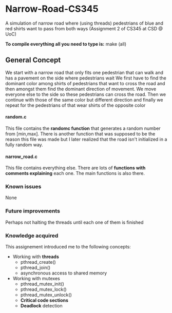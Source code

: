 # Narrow-Road-CS345

A simulation of narrow road where (using threads) pedestrians of blue and red shirts want to pass from both ways (Assignment 2 of CS345 at CSD @ UoC)

**To compile everything all you need to type is:** make (all)

## General Concept

We start with a narrow road that only fits one pedestrian that can walk and has a pavement on the side where pedestrians wait
We first have to find the dominant color among shirts of pedestrians that want to cross the road and then amongst them find the
dominant direction of movement. We move everyone else to the side so these pedestrians can cross the road. Then we continue with
those of the same color but different direction and finally we repeat for the pedestrians of that wear shirts of the opposite color

#### random.c

This file contains the **randomc function** that generates a random number from [min,max]. There is another function that was
supposed to be the reason this file was made but I later realized that the road isn't initialized in a fully random way.


#### narrow_road.c

This file contains everything else. There are lots of **functions with comments explaining** each one. The main functions is
also there.

### Known issues

None

### Future improvements

Perhaps not halting the threads until each one of them is finished

### Knowledge acquired

This assignement introduced me to the following concepts:
- Working with **threads**
  - pthread_create()
  - pthread_join()
  - asynchronous access to shared memory
- Working with mutexes
  - pthread_mutex_init()
  - pthread_mutex_lock()
  - pthread_mutex_unlock()
  - **Critical code sections** 
  - **Deadlock** detection
 
